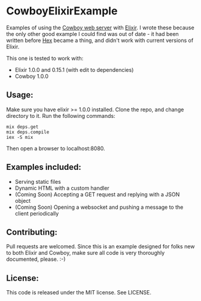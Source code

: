 CowboyElixirExample
===================

Examples of using the [Cowboy web server](http://ninenines.eu/docs/en/cowboy/HEAD/guide/introduction/) with [Elixir](http://elixir-lang.org/).  I wrote these because the only other good example I could find was out of date - it had been written before [Hex](http://hex.pm) became a thing, and didn't work with current versions of Elixir.

This one is tested to work with:
* Elixir 1.0.0  and  0.15.1 (with edit to dependencies)
* Cowboy 1.0.0

Usage:
------------------

Make sure you have elixir >= 1.0.0 installed.  Clone the repo, and change directory to it.  Run the following commands:

    mix deps.get
    mix deps.compile
    iex -S mix

Then open a browser to localhost:8080.

Examples included:
------------------

* Serving static files
* Dynamic HTML with a custom handler
* (Coming Soon) Accepting a GET request and replying with a JSON object 
* (Coming Soon) Opening a websocket and pushing a message to the client periodically 


Contributing:
-------------

Pull requests are welcomed.  Since this is an example designed for folks new to both Elixir and Cowboy,
make sure all code is very thoroughly documented, please. :-)

License:
--------

This code is released under the MIT license.  See LICENSE.
